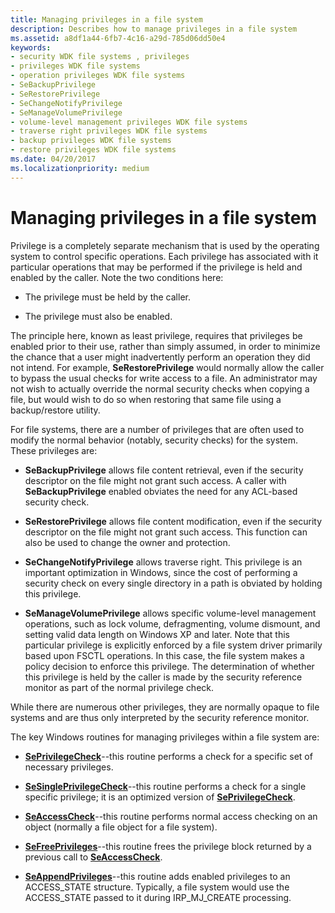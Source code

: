 ```yaml
---
title: Managing privileges in a file system
description: Describes how to manage privileges in a file system
ms.assetid: a8df1a44-6fb7-4c16-a29d-785d06dd50e4
keywords:
- security WDK file systems , privileges
- privileges WDK file systems
- operation privileges WDK file systems
- SeBackupPrivilege
- SeRestorePrivilege
- SeChangeNotifyPrivilege
- SeManageVolumePrivilege
- volume-level management privileges WDK file systems
- traverse right privileges WDK file systems
- backup privileges WDK file systems
- restore privileges WDK file systems
ms.date: 04/20/2017
ms.localizationpriority: medium
---
```


# Managing privileges in a file system

Privilege is a completely separate mechanism that is used by the operating system to control specific operations. Each privilege has associated with it particular operations that may be performed if the privilege is held and enabled by the caller. Note the two conditions here:

- The privilege must be held by the caller.

- The privilege must also be enabled.

The principle here, known as least privilege, requires that privileges be enabled prior to their use, rather than simply assumed, in order to minimize the chance that a user might inadvertently perform an operation they did not intend. For example, **SeRestorePrivilege** would normally allow the caller to bypass the usual checks for write access to a file. An administrator may not wish to actually override the normal security checks when copying a file, but would wish to do so when restoring that same file using a backup/restore utility.

For file systems, there are a number of privileges that are often used to modify the normal behavior (notably, security checks) for the system. These privileges are:

- **SeBackupPrivilege** allows file content retrieval, even if the security descriptor on the file might not grant such access. A caller with **SeBackupPrivilege** enabled obviates the need for any ACL-based security check.

- **SeRestorePrivilege** allows file content modification, even if the security descriptor on the file might not grant such access. This function can also be used to change the owner and protection.

- **SeChangeNotifyPrivilege** allows traverse right. This privilege is an important optimization in Windows, since the cost of performing a security check on every single directory in a path is obviated by holding this privilege.

- **SeManageVolumePrivilege** allows specific volume-level management operations, such as lock volume, defragmenting, volume dismount, and setting valid data length on Windows XP and later. Note that this particular privilege is explicitly enforced by a file system driver primarily based upon FSCTL operations. In this case, the file system makes a policy decision to enforce this privilege. The determination of whether this privilege is held by the caller is made by the security reference monitor as part of the normal privilege check.

While there are numerous other privileges, they are normally opaque to file systems and are thus only interpreted by the security reference monitor.

The key Windows routines for managing privileges within a file system are:

- [**SePrivilegeCheck**](https://docs.microsoft.com/windows-hardware/drivers/ddi/ntifs/nf-ntifs-seprivilegecheck)--this routine performs a check for a specific set of necessary privileges.

- [**SeSinglePrivilegeCheck**](https://docs.microsoft.com/windows-hardware/drivers/ddi/ntddk/nf-ntddk-sesingleprivilegecheck)--this routine performs a check for a single specific privilege; it is an optimized version of [**SePrivilegeCheck**](https://docs.microsoft.com/windows-hardware/drivers/ddi/ntifs/nf-ntifs-seprivilegecheck).

- [**SeAccessCheck**](https://docs.microsoft.com/windows-hardware/drivers/ddi/wdm/nf-wdm-seaccesscheck)--this routine performs normal access checking on an object (normally a file object for a file system).

- [**SeFreePrivileges**](https://docs.microsoft.com/windows-hardware/drivers/ddi/ntifs/nf-ntifs-sefreeprivileges)--this routine frees the privilege block returned by a previous call to [**SeAccessCheck**](https://docs.microsoft.com/windows-hardware/drivers/ddi/wdm/nf-wdm-seaccesscheck).

- [**SeAppendPrivileges**](https://docs.microsoft.com/windows-hardware/drivers/ddi/ntifs/nf-ntifs-seappendprivileges)--this routine adds enabled privileges to an ACCESS_STATE structure. Typically, a file system would use the ACCESS_STATE passed to it during IRP_MJ_CREATE processing.
